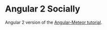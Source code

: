 # Angular 2 Socially

Angular 2 version of the [Angular-Meteor tutorial](http://angular-meteor.com/tutorial).